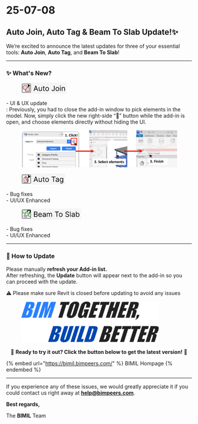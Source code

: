 # 25-07-08

## Auto Join, Auto Tag & Beam To Slab Update!✨

We’re excited to announce the latest updates for three of your essential tools: **Auto Join**, **Auto Tag**, and **Beam To Slab**!

***

### ✨ What's New?

<div align="left"><figure><img src="../../.gitbook/assets/Auto Join (1).png" alt="" width="124"><figcaption></figcaption></figure></div>

\-  UI & UX update\
: Previously, you had to close the add-in window to pick elements in the model. Now, simply click the new right-side “🎯” button while the add-in is open, and choose elements directly without hiding the UI.

<figure><img src="../../.gitbook/assets/39f49891-caa4-5654-e8b0-449a5927fa29.png" alt=""><figcaption></figcaption></figure>

<div align="left"><figure><img src="../../.gitbook/assets/Auto Tag (1) (1).png" alt="" width="120"><figcaption></figcaption></figure></div>

\-  Bug fixes\
\-  UI/UX Enhanced

<div align="left"><figure><img src="../../.gitbook/assets/Beam To Slab (1).png" alt="" width="163"><figcaption></figcaption></figure></div>

\-  Bug fixes\
\-  UI/UX Enhanced

***

### 🔄 How to Update

Please manually **refresh your Add-in list.**\
After refreshing, the **Update** button will appear next to the add-in so you can proceed with the update.

⚠️ Please make sure Revit is closed before updating to avoid any issues

<figure><img src="../../.gitbook/assets/image (1).png" alt="" width="375"><figcaption></figcaption></figure>

<p align="center">🔽 <strong>Ready to try it out? Click the button below to get the latest version!</strong> 🔽</p>

{% embed url="https://bimil.bimpeers.com/" %}
BIMIL Hompage
{% endembed %}

***

If you experience any of these issues, we would greatly appreciate it if you could contact us right away at [**help@bimpeers.com**](mailto:help@bimpeers.com?subject=undefined\&body=undefined).



**Best regards,**

The **BIMIL** Team

